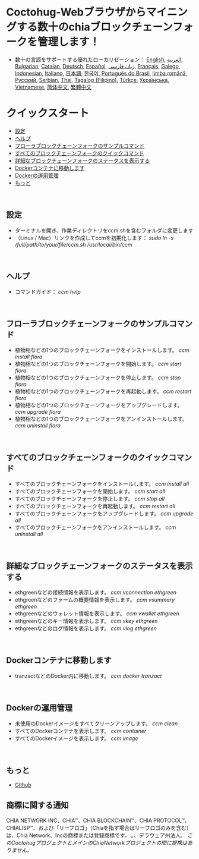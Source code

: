 # Coctohug-Webブラウザからマイニングする数十のchiaブロックチェーンフォークを管理します！
- 数十の言語をサポートする優れたローカリゼーション： [English](./ccm_en.md), [العربية](./ccm_ar.md), [Bulgarian](./ccm_bg.md), [Catalan](./ccm_ca.md), [Deutsch](./ccm_de.md), [Español](./ccm_es.md), [زبان فارسی](./ccm_fa.md), [Français](./ccm_fr.md), [Galego](./ccm_gl.md), [Indonesian](./ccm_id.md), [Italiano](./ccm_it.md), [日本語](./ccm_ja.md), [한국어](./ccm_ko.md), [Português do Brasil](./ccm_pt.md), [limba română](./ccm_ro.md), [Русский](./ccm_ru.md), [Serbian](./ccm_sr.md), [Thai](./ccm_th.md), [Tagalog (Filipino)](./ccm_tl.md), [Türkçe](./ccm_tr.md), [Українська](./ccm_uk.md), [Vietnamese](./ccm_vi.md), [简体中文](./ccm_zh-CN.md), [繁體中文](./ccm_zh-TW.md)


# クイックスタート
  - [設定](#ccm-setup)
  - [ヘルプ](#ccm-help)
  - [フローラブロックチェーンフォークのサンプルコマンド](#ccm-sample)
  - [すべてのブロックチェーンフォークのクイックコマンド](#ccm-all)
  - [詳細なブロックチェーンフォークのステータスを表示する](#ccm-view)
  - [Dockerコンテナに移動します](#ccm-docker)
  - [Dockerの運用管理](#ccm-docker-manage)
  - [もっと](#ccm-more)
  

<p id="ccm-setup">&nbsp;</p>

## 設定
- ターミナルを開き、作業ディレクトリをccm.shを含むフォルダに変更します
- （Linux / Mac）リンクを作成してccmを初期化します： <i>sudo ln -s /full/path/to/your/file/ccm.sh /usr/local/bin/ccm</i>


<p id="ccm-help">&nbsp;</p>

## ヘルプ
- コマンドガイド： <i>ccm help</i>


<p id="ccm-sample">&nbsp;</p>

## フローラブロックチェーンフォークのサンプルコマンド
- 植物相などの1つのブロックチェーンフォークをインストールします。 <i>ccm install flora</i>
- 植物相などの1つのブロックチェーンフォークを開始します。 <i>ccm start flora</i>
- 植物相などの1つのブロックチェーンフォークを停止します。 <i>ccm stop flora</i>
- 植物相などの1つのブロックチェーンフォークを再起動します。 <i>ccm restart flora</i>
- 植物相などの1つのブロックチェーンフォークをアップグレードします。 <i>ccm upgrade flora</i>
- 植物相などの1つのブロックチェーンフォークをアンインストールします。 <i>ccm uninstall flora</i>


<p id="ccm-all">&nbsp;</p>

## すべてのブロックチェーンフォークのクイックコマンド
- すべてのブロックチェーンフォークをインストールします。 <i>ccm install all</i>
- すべてのブロックチェーンフォークを開始します。 <i>ccm start all</i>
- すべてのブロックチェーンフォークを停止します。 <i>ccm stop all</i>
- すべてのブロックチェーンフォークを再起動します。 <i>ccm restart all</i>
- すべてのブロックチェーンフォークをアップグレードします。 <i>ccm upgrade all</i>
- すべてのブロックチェーンフォークをアンインストールします。 <i>ccm uninstall all</i>


<p id="ccm-view">&nbsp;</p>

## 詳細なブロックチェーンフォークのステータスを表示する
- ethgreenなどの接続情報を表示します。 <i>ccm vconnection ethgreen</i>
- ethgreenなどのファームの概要情報を表示します。 <i>ccm vsummary ethgreen</i>
- ethgreenなどのウォレット情報を表示します。 <i>ccm vwallet ethgreen</i>
- ethgreenなどのキー情報を表示します。 <i>ccm vkey ethgreen</i>
- ethgreenなどのログ情報を表示します。 <i>ccm vlog ethgreen</i>


<p id="ccm-docker">&nbsp;</p>

## Dockerコンテナに移動します
- tranzactなどのDocker内に移動します。 <i>ccm docker tranzact</i>


<p id="ccm-docker-manage">&nbsp;</p>

## Dockerの運用管理
- 未使用のDockerイメージをすべてクリーンアップします。 <i>ccm clean</i>
- すべてのDockerコンテナを表示します。 <i>ccm container</i>
- すべてのDockerイメージを表示します。 <i>ccm image</i>


<p id="ccm-more">&nbsp;</p>

## もっと
- [Github](https://github.com/raingggg/coctohug-manager)

## 商標に関する通知
CHIA NETWORK INC、CHIA™、CHIA BLOCKCHAIN™、CHIA PROTOCOL™、CHIALISP™、および「リーフロゴ」（Chiaを指す場合はリーフロゴのみを含む）は、Chia Network、Incの商標または登録商標です。 。、デラウェア州法人。 *このCoctohugプロジェクトとメインのChiaNetworkプロジェクトの間に提携はありません。*
 
 
 
 
